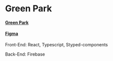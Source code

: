 # Green Park

#### <a href="https://greenpark.web.app/">Green Park</a>
#### <a href="https://www.figma.com/file/tXhtnThdiPHM4ucXkz8t7o/GreenPark?node-id=0%3A1&t=sv4KVtLtJVpnFluA-0">Figma</a>

<p>Front-End: React, Typescript, Styped-components</p>
<p>Back-End: Firebase</p>
